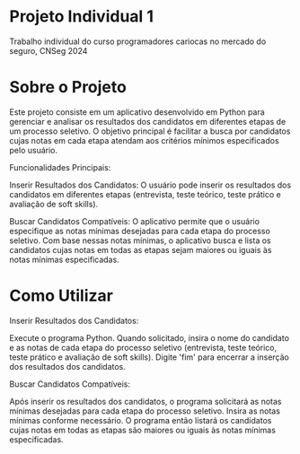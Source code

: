 # Projeto Individual 1
Trabalho individual do curso programadores cariocas no mercado do seguro, CNSeg 2024

# Sobre o Projeto
Este projeto consiste em um aplicativo desenvolvido em Python para gerenciar e analisar os resultados dos candidatos em diferentes etapas de um processo seletivo. O objetivo principal é facilitar a busca por candidatos cujas notas em cada etapa atendam aos critérios mínimos especificados pelo usuário.

Funcionalidades Principais:

Inserir Resultados dos Candidatos: O usuário pode inserir os resultados dos candidatos em diferentes etapas (entrevista, teste teórico, teste prático e avaliação de soft skills).

Buscar Candidatos Compatíveis: O aplicativo permite que o usuário especifique as notas mínimas desejadas para cada etapa do processo seletivo. Com base nessas notas mínimas, o aplicativo busca e lista os candidatos cujas notas em todas as etapas sejam maiores ou iguais às notas mínimas especificadas.

# Como Utilizar

Inserir Resultados dos Candidatos:

Execute o programa Python. Quando solicitado, insira o nome do candidato e as notas de cada etapa do processo seletivo (entrevista, teste teórico, teste prático e avaliação de soft skills). Digite 'fim' para encerrar a inserção dos resultados dos candidatos.

Buscar Candidatos Compatíveis:

Após inserir os resultados dos candidatos, o programa solicitará as notas mínimas desejadas para cada etapa do processo seletivo. Insira as notas mínimas conforme necessário. O programa então listará os candidatos cujas notas em todas as etapas são maiores ou iguais às notas mínimas especificadas.
